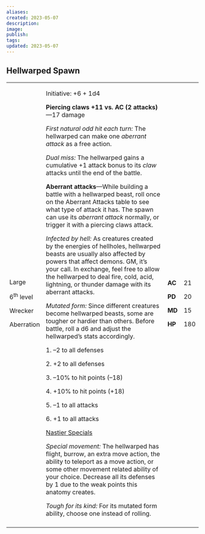 ```yaml
---
aliases: 
created: 2023-05-07
description: 
image: 
publish: 
tags: 
updated: 2023-05-07
---
```


## Hellwarped Spawn

<table>
<colgroup>
<col style="width: 16%" />
<col style="width: 71%" />
<col style="width: 5%" />
<col style="width: 6%" />
</colgroup>
<tbody>
<tr class="odd">
<td><p>Large</p>
<p>6<sup>th</sup> level</p>
<p>Wrecker</p>
<p>Aberration</p></td>
<td><p>Initiative: +6 + 1d4</p>
<p><strong>Piercing claws +11 vs. AC (2 attacks)</strong>—17 damage</p>
<p><em>First natural odd hit each turn:</em> The hellwarped can make one
<em>aberrant attack</em> as a free action.</p>
<p><em>Dual miss:</em> The hellwarped gains a cumulative +1 attack bonus
to its <em>claw</em> attacks until the end of the battle.</p>
<p><strong>Aberrant attacks</strong>—While building a battle with a
hellwarped beast, roll once on the Aberrant Attacks table to see what
type of attack it has. The spawn can use its <em>aberrant attack</em>
normally, or trigger it with a piercing claws attack.</p>
<p><em>Infected by hell:</em> As creatures created by the energies of
hellholes, hellwarped beasts are usually also affected by powers that
affect demons. GM, it’s your call. In exchange, feel free to allow the
hellwarped to deal fire, cold, acid, lightning, or thunder damage with
its aberrant attacks.</p>
<p><em>Mutated form:</em> Since different creatures become hellwarped
beasts, some are tougher or hardier than others. Before battle, roll a
d6 and adjust the hellwarped’s stats accordingly.</p>
<p>1. –2 to all defenses</p>
<p>2. +2 to all defenses</p>
<p>3. –10% to hit points (–18)</p>
<p>4. +10% to hit points (+18)</p>
<p>5. –1 to all attacks</p>
<p>6. +1 to all attacks</p>
<p><u>Nastier Specials</u></p>
<p><em>Special movement:</em> The hellwarped has flight, burrow, an
extra move action, the ability to teleport as a move action, or some
other movement related ability of your choice. Decrease all its defenses
by 1 due to the weak points this anatomy creates.</p>
<p><em>Tough for its kind:</em> For its mutated form ability, choose one
instead of rolling.</p></td>
<td><p><strong>AC</strong></p>
<p><strong>PD</strong></p>
<p><strong>MD</strong></p>
<p><strong>HP</strong></p></td>
<td><p>21</p>
<p>20</p>
<p>15</p>
<p>180</p></td>
</tr>
<tr class="even">
<td></td>
<td></td>
<td></td>
<td></td>
</tr>
</tbody>
</table>

